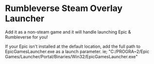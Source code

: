 # Rumbleverse Steam Overlay Launcher
Add it as a non-steam game and it will handle launching Epic & Rumbleverse for you! 

If your Epic isn't installed at the default location, add the full path to EpicGamesLauncher.exe as a launch parameter.
ie; "C:/PROGRA~2/Epic Games/Launcher/Portal/Binaries/Win32/EpicGamesLauncher.exe"
